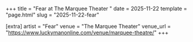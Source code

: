 +++
title = "Fear at The Marquee Theater "
date = 2025-11-22
template = "page.html"
slug = "2025-11-22-fear"

[extra]
artist = "Fear"
venue = "The Marquee Theater"
venue_url = "https://www.luckymanonline.com/venue/marquee-theatre/"
+++

